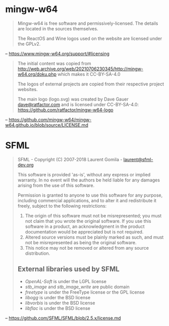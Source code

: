# mingw-w64

> Mingw-w64 is free software and permissively-licensed. The details are located in the sources themselves.
> 
> The ReactOS and Wine logos used on the website are licensed under the GPLv2.

– https://www.mingw-w64.org/support/#licensing

> The initial content was copied from http://web.archive.org/web/20210706230345/http://mingw-w64.org/doku.php which makes it CC-BY-SA-4.0
>
> The logos of external projects are copied from their respective project websites.
>
> The main logo (logo.svg) was created by Dave Gauer dave@ratfactor.com and is licensed under CC-BY-SA-4.0: https://github.com/ratfactor/mingw-w64-logo

– https://github.com/mingw-w64/mingw-w64.github.io/blob/source/LICENSE.md

# SFML

> SFML - Copyright (C) 2007-2018 Laurent Gomila - laurent@sfml-dev.org
>
> This software is provided 'as-is', without any express or implied warranty. In no event will the authors be held liable for any damages arising from the use of this software.
>
> Permission is granted to anyone to use this software for any purpose, including commercial applications, and to alter it and redistribute it freely, subject to the following restrictions:
>  1. The origin of this software must not be misrepresented; you must not claim that you wrote the original software.  If you use this software in a product, an acknowledgment in the product documentation would be appreciated but is not required.
>  2. Altered source versions must be plainly marked as such, and must not be misrepresented as being the original software.
>  3. This notice may not be removed or altered from any source distribution.
>
> ## External libraries used by SFML
> * _OpenAL-Soft_ is under the LGPL license
> * _stb_image_ and _stb_image_write_ are public domain
>  * _freetype_ is under the FreeType license or the GPL license
>  * _libogg_ is under the BSD license
>  * _libvorbis_ is under the BSD license
>  * _libflac_ is under the BSD license

– https://github.com/SFML/SFML/blob/2.5.x/license.md
